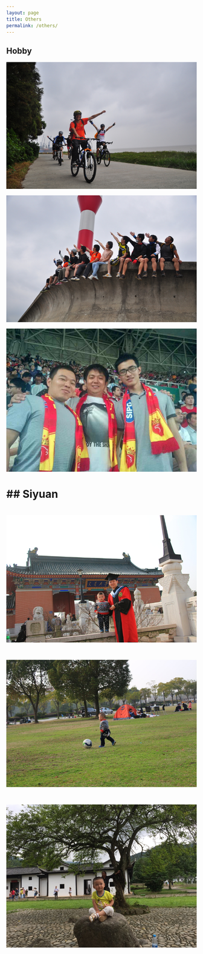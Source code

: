 ```yaml
---
layout: page
title: Others
permalink: /others/
---
```


## Hobby

![cycling](/assets/hobby/sport-1.jpg)

![sport 2](/assets/hobby/sport-2.jpg)

![football](/assets/hobby/sport-football.jpg)

# ## Siyuan

# ![with sjtu](/assets/siyuan/2014-03-21_14-46-39_with-sjtu.jpg)

# ![with football](/assets/siyuan/2014-03-21_15-25-00_with-football.jpg)

# ![scenery](/assets/siyuan/2015-07-26_15-21-44.jpg)

